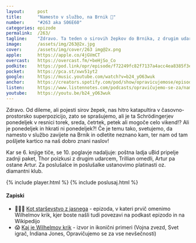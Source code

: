 ```yaml
---
layout: 	post
title:  	"Namesto v službo, na Brnik 🛫"
number: 	"#263 aka S06E60"
categories:	epizode
permalink:	/263/
tagline: 	"Zdravo. Ta teden o sirovih žepkov do Brnika, z drugim udarcem Mjolnirja in novo stopnjo v našem diamantnem klubu." 
image:		/assets/img/263@2x.jpg
cover:		/assets/img/cover/263 img@2x.png
apple:		https://apple.co/4jGVmCT
overcast:	https://overcast.fm/+beHjSo_Co
podkite:	https://pod.link/opr/episode/f72249fc82f7137a4acc4ea8385f3e57
pocket:		https://pca.st/xwv51yt2
google:		https://music.youtube.com/watch?v=b24_yO63wuk
anchor:		https://creators.spotify.com/pod/show/opravicujemose/episodes/Namesto-v-slubo--na-Brnik-e33v83j
listen:		https://www.listennotes.com/podcasts/opravičujemo-se-za/namesto-v-službo-na-brnik-rAuIzWpyLTk/embed/
youtube:	https://youtu.be/b24_yO63wuk
---
```


Zdravo. Od dileme, ali pojesti sirov žepek, nas hitro katapultira v časovno-prostorsko superpozicijo, zato se sprašujemo, ali je ta Schrödingerjev ponedeljek v resnici torek, sreda, četrtek, petek ali mogoče celo vikend!? Ali je ponedeljek in hkrati ni ponedeljek?! Če je temu tako, svetujemo, da namesto v službo zavijete na Brnik in odletite neznano kam, ter nam od tam pošljete kartico na naš dobro znani naslov! 

Kar se 6. knjige tiče, se 10. poglavje nadaljuje: poštna ladja uBid pripelje zadnji paket, Thor poizkusi z drugim udarcem, Trillian omedli, Artur pa ostane Artur. Za poslušalce in poslušalke ustanovimo platinasti oz. diamantni klub. 

{% include player.html %}
{% include poslusaj.html %}

<!--break-->

#### Zapiski

- 🧑‍🧑‍🧒 [Kot starševstvo z jasnega](https://opravicujemo.se/177/) - epizoda, v kateri prvič omenimo Wilhelmov krik, kjer boste našli tudi povezavi na podkast epizodo in na Wikipedijo 
- 😱 [Kaj je Wilhelmov krik](https://www.studiobinder.com/blog/what-is-the-wilhelm-scream-sound-effect/) - izvor in ikonični primeri (Vojna zvezd, Svet igrač, Indiana Jones, Opravičujemo se za vse nevšečnosti) 